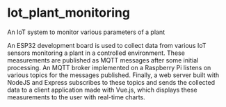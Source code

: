 # Iot_plant_monitoring
An IoT system to monitor various parameters of a plant

An ESP32 development board is used to collect data from various IoT sensors monitoring a plant in a controlled environment.
These measurements are published as MQTT messages after some initial processing. An MQTT broker implemented on a Raspberry Pi listens on various topics for the messages published.
Finally, a web server built with NodeJS and Express subscribes to these topics and sends the collected data to a client application made with Vue.js, which displays these measurements to the user with real-time charts.